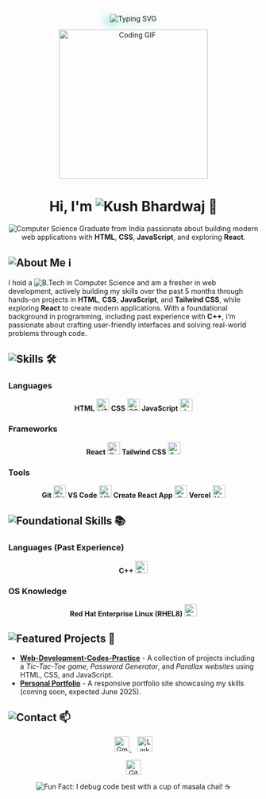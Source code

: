 <p align="center">
  <img src="https://readme-typing-svg.demolab.com?font=Google+Sans&size=35&pause=1000&color=#5B4AF0&background=19191900¢er=true&width=500&lines=Building+Interactive+Webapps" alt="Typing SVG" style="filter: drop-shadow(-7px 5px 9px #69ddd0);"/>
</p>
<p align="center">
  <img src="https://media2.giphy.com/media/v1.Y2lkPTc5MGI3NjExdjVyZnV1ZjR0d2M2a2ZlNW5vMHkwbmswOHMyM3d5OTIxNjJ6d2M3MyZlcD12MV9pbnRlcm5hbF9naWZfYnlfaWQmY3Q9Zw/SWoSkN6DxTszqIKEqv/giphy.gif" alt="Coding GIF" width="300"/>
</p>

<h1 align="center">Hi, I'm <img src="https://img.shields.io/badge/Kush_Bhardwaj-0077B5?style=flat&logoColor=white" alt="Kush Bhardwaj"/> 👋</h1>

<p align="center">
  <img src="https://img.shields.io/badge/Computer_Science_Graduate-00FF7F?style=flat&logoColor=white" alt="Computer Science Graduate"/> from India passionate about building modern web applications with <b>HTML</b>, <b>CSS</b>, <b>JavaScript</b>, and exploring <b>React</b>.
</p>

## <img src="https://img.shields.io/badge/About_Me-FFD700?style=flat&logoColor=black" alt="About Me"/> ℹ️  
I hold a <img src="https://img.shields.io/badge/B.Tech_in_Computer_Science-00FF7F?style=flat&logoColor=white" alt="B.Tech in Computer Science"/> and am a fresher in web development, actively building my skills over the past 5 months through hands-on projects in **HTML**, **CSS**, **JavaScript**, and **Tailwind CSS**, while exploring **React** to create modern applications. With a foundational background in programming, including past experience with **C++**, I’m passionate about crafting user-friendly interfaces and solving real-world problems through code.

## <img src="https://img.shields.io/badge/Skills-00CED1?style=flat&logoColor=white" alt="Skills"/> 🛠️  
### Languages  
<p align="center">
  <b>HTML</b> <img src="https://img.shields.io/badge/HTML-E34F26?logo=html5&logoColor=white" alt="HTML" height="25"/>  
  <b>CSS</b> <img src="https://img.shields.io/badge/CSS-1572B6?logo=css3&logoColor=white" alt="CSS" height="25"/>  
  <b>JavaScript</b> <img src="https://img.shields.io/badge/JavaScript-F7DF1E?logo=javascript&logoColor=black" alt="JavaScript" height="25"/>  
</p>

### Frameworks  
<p align="center">
  <b>React</b> <img src="https://img.shields.io/badge/React-61DAFB?logo=react&logoColor=black" alt="React" height="25"/>  
  <b>Tailwind CSS</b> <img src="https://img.shields.io/badge/Tailwind_CSS-38B2AC?logo=tailwind-css&logoColor=white" alt="Tailwind CSS" height="25"/>  
</p>

### Tools  
<p align="center">
  <b>Git</b> <img src="https://img.shields.io/badge/Git-F05032?logo=git&logoColor=white" alt="Git" height="25"/>  
  <b>VS Code</b> <img src="https://img.shields.io/badge/VS_Code-007ACC?logo=visual-studio-code&logoColor=white" alt="VS Code" height="25"/>  
  <b>Create React App</b> <img src="https://img.shields.io/badge/Create_React_App-09D3AC?logo=react&logoColor=black" alt="Create React App" height="25"/>  
  <b>Vercel</b> <img src="https://img.shields.io/badge/Vercel-000000?logo=vercel&logoColor=white" alt="Vercel" height="25"/>  
</p>

## <img src="https://img.shields.io/badge/Foundational_Skills-FFA500?style=flat&logoColor=black" alt="Foundational Skills"/> 📚  
### Languages (Past Experience)  
<p align="center">
  <b>C++</b> <img src="https://img.shields.io/badge/C++-00599C?logo=c%2B%2B&logoColor=white" alt="C++" height="25"/>  
</p>

### OS Knowledge  
<p align="center">
  <b>Red Hat Enterprise Linux (RHEL8)</b> <img src="https://img.shields.io/badge/Red_Hat-EE0000?logo=redhat&logoColor=white" alt="Red Hat" height="25"/>  
</p>

## <img src="https://img.shields.io/badge/Featured_Projects-61DAFB?style=flat&logoColor=black" alt="Featured Projects"/> 🚀  
- **<b>[Web-Development-Codes-Practice](https://github.com/root-kush369/Web-Development-Codes-Practice)</b>** - A collection of projects including a *Tic-Tac-Toe game*, *Password Generator*, and *Parallax websites* using HTML, CSS, and JavaScript.  
- **<b>[Personal Portfolio](https://github.com/root-kush369/Portfolio)</b>** - A responsive portfolio site showcasing my skills (coming soon, expected June 2025).

## <img src="https://img.shields.io/badge/Contact-38B2AC?style=flat&logoColor=white" alt="Contact"/> 📫  
<p align="center">
  <a href="mailto:5kushbhardwaj7@gmail.com">
    <img src="https://img.shields.io/badge/Gmail-D14836?logo=gmail&logoColor=white" alt="Gmail" height="30"/>
  </a>
    
  <a href="https://www.linkedin.com/in/kush-bhardwaj7/">
    <img src="https://img.shields.io/badge/LinkedIn-0077B5?logo=linkedin&logoColor=white" alt="LinkedIn" height="30"/>
  </a>
</p>

<p align="center">
  <a href="https://github.com/root-kush369"><img src="https://img.shields.io/github/followers/root-kush369?label=Follow%20Me&style=social" alt="GitHub Followers" height="30"/></a>
</p>

<p align="center">
  <img src="https://img.shields.io/badge/Fun_Fact-FF6F61?style=flat&logoColor=white" alt="Fun Fact"/>: I debug code best with a cup of masala chai! ☕
</p>
